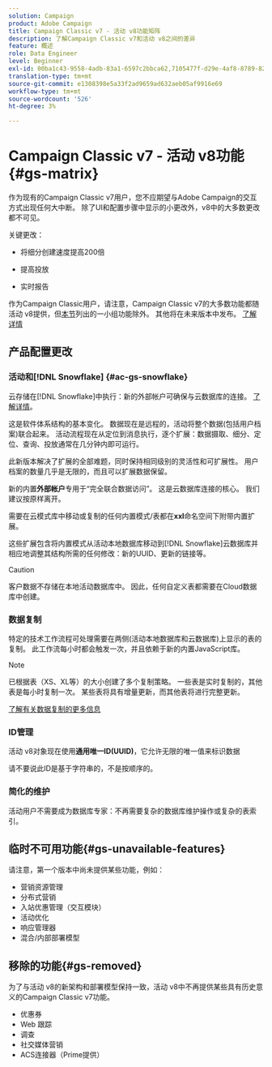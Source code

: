 ```yaml
---
solution: Campaign
product: Adobe Campaign
title: Campaign Classic v7 - 活动 v8功能矩阵
description: 了解Campaign Classic v7和活动 v8之间的差异
feature: 概述
role: Data Engineer
level: Beginner
exl-id: 00ba1c43-9558-4adb-83a1-6597c2bbca62,7105477f-d29e-4af8-8789-82b4459761b0
translation-type: tm+mt
source-git-commit: e1308398e5a33f2ad9659ad632aeb05af9916e69
workflow-type: tm+mt
source-wordcount: '526'
ht-degree: 3%

---
```


# Campaign Classic v7 - 活动 v8功能{#gs-matrix}


作为现有的Campaign Classic v7用户，您不应期望与Adobe Campaign的交互方式出现任何大中断。 除了UI和配置步骤中显示的小更改外，v8中的大多数更改都不可见。

关键更改：

* 将细分创建速度提高200倍

* 提高投放

* 实时报告

作为Campaign Classic用户，请注意，Campaign Classic v7的大多数功能都随活动 v8提供，但[本节](#gs-removed)列出的一小组功能除外。 其他将在未来版本中发布。 [了解详情](#gs-unavailable-features)


## 产品配置更改

### 活动和[!DNL Snowflake] {#ac-gs-snowflake}

云存储在[!DNL Snowflake]中执行：新的外部帐户可确保与云数据库的连接。 [了解详情](#ac-gs-snowflake)。

这是软件体系结构的基本变化。 数据现在是远程的，活动将整个数据(包括用户档案)联合起来。 活动流程现在从定位到消息执行，逐个扩展：数据摄取、细分、定位、查询、投放通常在几分钟内即可运行。

此新版本解决了扩展的全部难题，同时保持相同级别的灵活性和可扩展性。 用户档案的数量几乎是无限的，而且可以扩展数据保留。

新的内置&#x200B;**外部帐户**&#x200B;专用于“完全联合数据访问”。 这是云数据库连接的核心。 我们建议按原样离开。

需要在云模式库中移动或复制的任何内置模式/表都在&#x200B;**xxl**&#x200B;命名空间下附带内置扩展。

这些扩展包含将内置模式从活动本地数据库移动到[!DNL Snowflake]云数据库并相应地调整其结构所需的任何修改：新的UUID、更新的链接等。

>[!CAUTION]
>
> 客户数据不存储在本地活动数据库中。 因此，任何自定义表都需要在Cloud数据库中创建。


### 数据复制

特定的技术工作流程可处理需要在两侧(活动本地数据库和云数据库)上显示的表的复制。 此工作流每小时都会触发一次，并且依赖于新的内置JavaScript库。

>[!NOTE]
>
> 已根据表（XS、XL等）的大小创建了多个复制策略。
> 一些表是实时复制的，其他表是每小时复制一次。 某些表将具有增量更新，而其他表将进行完整更新。


[了解有关数据复制的更多信息](../config/replication.md)

### ID管理

活动 v8对象现在使用&#x200B;**通用唯一ID(UUID)**，它允许无限的唯一值来标识数据

请不要说此ID是基于字符串的，不是按顺序的。

### 简化的维护

活动用户不需要成为数据库专家：不再需要复杂的数据库维护操作或复杂的表索引。

## 临时不可用功能{#gs-unavailable-features}

请注意，第一个版本中尚未提供某些功能，例如：

* 营销资源管理
* 分布式营销
* 入站优惠管理（交互模块）
* 活动优化
* 响应管理器
* 混合/内部部署模型

## 移除的功能{#gs-removed}

为了与活动 v8的新架构和部署模型保持一致，活动 v8中不再提供某些具有历史意义的Campaign Classic v7功能。

* 优惠券
* Web 跟踪
* 调查
* 社交媒体营销
* ACS连接器（Prime提供）

